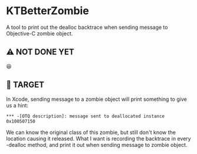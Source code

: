 # KTBetterZombie
A tool to print out the dealloc backtrace when sending message to Objective-C zombie object. 

## ⚠️ NOT DONE YET

😆

## 🎯 TARGET

In Xcode, sending message to a zombie object will print something to give us a hint:
```
*** -[OTQ description]: message sent to deallocated instance 0x100507150
```
We can know the original class of this zombie, but still don't know the location causing it released.
What I want is recording the backtrace in every -dealloc method, and print it out when sending message to zombie object.
